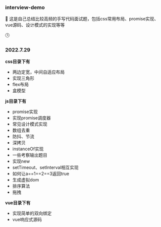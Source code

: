 ### interview-demo
:book: 这是自己总结比较高频的手写代码面试题，包括css常用布局、promise实现、vue源码、设计模式的实现等等
  
  
:clock3:
### 2022.7.29
  
**css目录下有**
- 两边定宽，中间自适应布局
- 实现三角形
- flex布局
- 盒模型

**js目录下有**
- promise实现
- 实现promise调度器
- 常见设计模式实现
- 数组去重
- 防抖、节流
- 深拷贝
- instanceOf实现
- 一些考察输出题目
- 实现new
- setTimeout、setInterval相互实现
- 如何让a==1==2==3返回true
- 生成虚拟dom
- 排序算法
- 拖拽

**vue目录下有**
- 实现简单的双向绑定
- vue响应式源码
